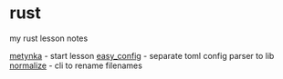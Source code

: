 # rust
my rust lesson notes

[metynka](metynka) - start lesson 
[easy_config](easy_config) - separate toml config parser to lib
[normalize](normalize) - cli to rename filenames
